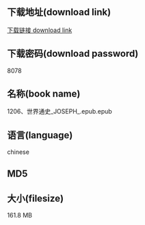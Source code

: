 ## 下载地址(download link)
[下载链接 download link](https://voluble-croquembouche-d321dc.netlify.app/?s=1206%E3%80%81%E4%B8%96%E7%95%8C%E9%80%9A%E5%8F%B2_JOSEPH_.epub)

## 下载密码(download password)
8078

## 名称(book name)
1206、世界通史_JOSEPH_.epub.epub

## 语言(language)
chinese

## MD5


## 大小(filesize)
161.8 MB
